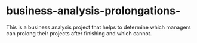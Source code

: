 # business-analysis-prolongations-
This is a business analysis project that helps to determine which managers can prolong their projects after finishing and which cannot.
